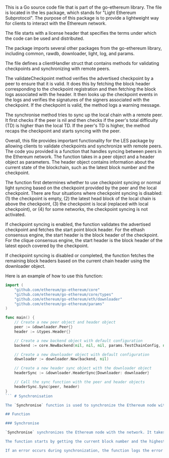 This is a Go source code file that is part of the go-ethereum library. The file is located in the les package, which stands for "Light Ethereum Subprotocol". The purpose of this package is to provide a lightweight way for clients to interact with the Ethereum network.

The file starts with a license header that specifies the terms under which the code can be used and distributed.

The package imports several other packages from the go-ethereum library, including common, rawdb, downloader, light, log, and params.

The file defines a clientHandler struct that contains methods for validating checkpoints and synchronizing with remote peers.

The validateCheckpoint method verifies the advertised checkpoint by a peer to ensure that it is valid. It does this by fetching the block header corresponding to the checkpoint registration and then fetching the block logs associated with the header. It then looks up the checkpoint events in the logs and verifies the signatures of the signers associated with the checkpoint. If the checkpoint is valid, the method logs a warning message.

The synchronise method tries to sync up the local chain with a remote peer. It first checks if the peer is nil and then checks if the peer's total difficulty (TD) is higher than the local TD. If the peer's TD is higher, the method recaps the checkpoint and starts syncing with the peer.

Overall, this file provides important functionality for the LES package by allowing clients to validate checkpoints and synchronize with remote peers. The code you provided is a function that handles syncing between peers in the Ethereum network. The function takes in a peer object and a header object as parameters. The header object contains information about the current state of the blockchain, such as the latest block number and the checkpoint.

The function first determines whether to use checkpoint syncing or normal light syncing based on the checkpoint provided by the peer and the local checkpoint. There are four situations where checkpoint syncing is disabled: (1) the checkpoint is empty, (2) the latest head block of the local chain is above the checkpoint, (3) the checkpoint is local (replaced with local checkpoint), or (4) for some networks, the checkpoint syncing is not activated.

If checkpoint syncing is enabled, the function validates the advertised checkpoint and fetches the start point block header. For the ethash consensus engine, the start header is the block header of the checkpoint. For the clique consensus engine, the start header is the block header of the latest epoch covered by the checkpoint.

If checkpoint syncing is disabled or completed, the function fetches the remaining block headers based on the current chain header using the downloader object.

Here is an example of how to use this function:

```go
import (
    "github.com/ethereum/go-ethereum/core"
    "github.com/ethereum/go-ethereum/core/types"
    "github.com/ethereum/go-ethereum/eth/downloader"
    "github.com/ethereum/go-ethereum/params"
)

func main() {
    // Create a new peer object and header object
    peer := &downloader.Peer{}
    header := &types.Header{}

    // Create a new backend object with default configuration
    backend := core.NewBackend(nil, nil, nil, params.TestChainConfig, nil)

    // Create a new downloader object with default configuration
    downloader := downloader.New(backend, nil)

    // Create a new header sync object with the downloader object
    headerSync := &downloader.HeaderSync{Downloader: downloader}

    // Call the sync function with the peer and header objects
    headerSync.Sync(peer, header)
}
``` # Synchronisation

The `Synchronise` function is used to synchronize the Ethereum node with the network.

## Function

### Synchronise

`Synchronise` synchronizes the Ethereum node with the network. It takes in a `*eth.Ethereum` as a parameter and returns nothing.

The function starts by getting the current block number and the highest block number from the Ethereum node. It then starts synchronizing the blocks from the current block number to the highest block number.

If an error occurs during synchronization, the function logs the error and returns. If synchronization completes successfully, the function logs the elapsed time.